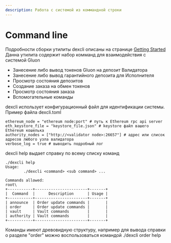 ```yaml
---
description: Работа с системой из коммандной строки
---
```


# Command line

Подробности сборки утилиты dexcli описаны на странице [Getting Started](getting-started.md)  
Данна утилита содержит набор комманд для взаимодействия с системой Gluon

* Занесение либо вывод токенов Gluon на депозит Валидатора
* Занесение либо вывод гарантийного депозита для Исполнителя
* Просмотр состояния депозитов
* Создание заказа на обмен токенов
* Просмотр состояния заказа
* Вспомогательные команды

dexcli использует конфигурационный файл для идентификации системы.   
Пример файла dexcli.toml

```text
ethereum_node = "ethereum node:port" # путь к Ethereum rpc api server
eth_keystore_file = "keystore_file.json" # keystore файл вашего Ethereum кошелька
authority_nodes = ["http://<validator node>:26657"] # адрес или слисок адресов любого узла валидатора
verbose_log = true # выводить подробный лог
```

dexcli help выдает справку по всему списку команд

```text
./dexcli help
Usage:
        ./dexcli <command> <sub command> ...

Commands allowed:
root\
+-----------+-----------------------+-------+
|  Command  |      Description      | Usage |
+-----------+-----------------------+-------+
| announce  | Order update commands |       |
| order     | Order update commands |       |
| vault     | Vault commands        |       |
| authority | Vault commands        |       |
+-----------+-----------------------+-------+
```

Команды имеют древовидную структуру, например для вывода справки о разделе "order" можно воспользоваться командой ./dexcli order help



